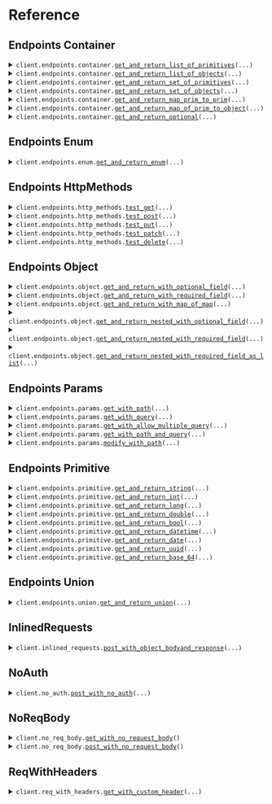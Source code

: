 # Reference
## Endpoints Container
<details><summary><code>client.endpoints.container.<a href="src/seed/endpoints/container/client.py">get_and_return_list_of_primitives</a>(...)</code></summary>
<dl>
<dd>

#### 🔌 Usage

<dl>
<dd>

<dl>
<dd>

```python
from seed.client import SeedExhaustive

client = SeedExhaustive(
    token="YOUR_TOKEN",
    base_url="https://yourhost.com/path/to/api",
)
client.endpoints.container.get_and_return_list_of_primitives(
    request=["string"],
)

```
</dd>
</dl>
</dd>
</dl>

#### ⚙️ Parameters

<dl>
<dd>

<dl>
<dd>

**request:** `typing.Sequence[str]` 
    
</dd>
</dl>

<dl>
<dd>

**request_options:** `typing.Optional[RequestOptions]` — Request-specific configuration.
    
</dd>
</dl>
</dd>
</dl>


</dd>
</dl>
</details>

<details><summary><code>client.endpoints.container.<a href="src/seed/endpoints/container/client.py">get_and_return_list_of_objects</a>(...)</code></summary>
<dl>
<dd>

#### 🔌 Usage

<dl>
<dd>

<dl>
<dd>

```python
from seed.client import SeedExhaustive
from seed.types import ObjectWithRequiredField

client = SeedExhaustive(
    token="YOUR_TOKEN",
    base_url="https://yourhost.com/path/to/api",
)
client.endpoints.container.get_and_return_list_of_objects(
    request=[
        ObjectWithRequiredField(
            string="string",
        )
    ],
)

```
</dd>
</dl>
</dd>
</dl>

#### ⚙️ Parameters

<dl>
<dd>

<dl>
<dd>

**request:** `typing.Sequence[ObjectWithRequiredField]` 
    
</dd>
</dl>

<dl>
<dd>

**request_options:** `typing.Optional[RequestOptions]` — Request-specific configuration.
    
</dd>
</dl>
</dd>
</dl>


</dd>
</dl>
</details>

<details><summary><code>client.endpoints.container.<a href="src/seed/endpoints/container/client.py">get_and_return_set_of_primitives</a>(...)</code></summary>
<dl>
<dd>

#### 🔌 Usage

<dl>
<dd>

<dl>
<dd>

```python
from seed.client import SeedExhaustive

client = SeedExhaustive(
    token="YOUR_TOKEN",
    base_url="https://yourhost.com/path/to/api",
)
client.endpoints.container.get_and_return_set_of_primitives(
    request={"string"},
)

```
</dd>
</dl>
</dd>
</dl>

#### ⚙️ Parameters

<dl>
<dd>

<dl>
<dd>

**request:** `typing.Set[str]` 
    
</dd>
</dl>

<dl>
<dd>

**request_options:** `typing.Optional[RequestOptions]` — Request-specific configuration.
    
</dd>
</dl>
</dd>
</dl>


</dd>
</dl>
</details>

<details><summary><code>client.endpoints.container.<a href="src/seed/endpoints/container/client.py">get_and_return_set_of_objects</a>(...)</code></summary>
<dl>
<dd>

#### 🔌 Usage

<dl>
<dd>

<dl>
<dd>

```python
from seed.client import SeedExhaustive
from seed.types import ObjectWithRequiredField

client = SeedExhaustive(
    token="YOUR_TOKEN",
    base_url="https://yourhost.com/path/to/api",
)
client.endpoints.container.get_and_return_set_of_objects(
    request=[
        ObjectWithRequiredField(
            string="string",
        )
    ],
)

```
</dd>
</dl>
</dd>
</dl>

#### ⚙️ Parameters

<dl>
<dd>

<dl>
<dd>

**request:** `typing.Sequence[ObjectWithRequiredField]` 
    
</dd>
</dl>

<dl>
<dd>

**request_options:** `typing.Optional[RequestOptions]` — Request-specific configuration.
    
</dd>
</dl>
</dd>
</dl>


</dd>
</dl>
</details>

<details><summary><code>client.endpoints.container.<a href="src/seed/endpoints/container/client.py">get_and_return_map_prim_to_prim</a>(...)</code></summary>
<dl>
<dd>

#### 🔌 Usage

<dl>
<dd>

<dl>
<dd>

```python
from seed.client import SeedExhaustive

client = SeedExhaustive(
    token="YOUR_TOKEN",
    base_url="https://yourhost.com/path/to/api",
)
client.endpoints.container.get_and_return_map_prim_to_prim(
    request={"string": "string"},
)

```
</dd>
</dl>
</dd>
</dl>

#### ⚙️ Parameters

<dl>
<dd>

<dl>
<dd>

**request:** `typing.Dict[str, str]` 
    
</dd>
</dl>

<dl>
<dd>

**request_options:** `typing.Optional[RequestOptions]` — Request-specific configuration.
    
</dd>
</dl>
</dd>
</dl>


</dd>
</dl>
</details>

<details><summary><code>client.endpoints.container.<a href="src/seed/endpoints/container/client.py">get_and_return_map_of_prim_to_object</a>(...)</code></summary>
<dl>
<dd>

#### 🔌 Usage

<dl>
<dd>

<dl>
<dd>

```python
from seed.client import SeedExhaustive
from seed.types import ObjectWithRequiredField

client = SeedExhaustive(
    token="YOUR_TOKEN",
    base_url="https://yourhost.com/path/to/api",
)
client.endpoints.container.get_and_return_map_of_prim_to_object(
    request={
        "string": ObjectWithRequiredField(
            string="string",
        )
    },
)

```
</dd>
</dl>
</dd>
</dl>

#### ⚙️ Parameters

<dl>
<dd>

<dl>
<dd>

**request:** `typing.Dict[str, ObjectWithRequiredField]` 
    
</dd>
</dl>

<dl>
<dd>

**request_options:** `typing.Optional[RequestOptions]` — Request-specific configuration.
    
</dd>
</dl>
</dd>
</dl>


</dd>
</dl>
</details>

<details><summary><code>client.endpoints.container.<a href="src/seed/endpoints/container/client.py">get_and_return_optional</a>(...)</code></summary>
<dl>
<dd>

#### 🔌 Usage

<dl>
<dd>

<dl>
<dd>

```python
from seed.client import SeedExhaustive
from seed.types import ObjectWithRequiredField

client = SeedExhaustive(
    token="YOUR_TOKEN",
    base_url="https://yourhost.com/path/to/api",
)
client.endpoints.container.get_and_return_optional(
    request=ObjectWithRequiredField(
        string="string",
    ),
)

```
</dd>
</dl>
</dd>
</dl>

#### ⚙️ Parameters

<dl>
<dd>

<dl>
<dd>

**request:** `typing.Optional[ObjectWithRequiredField]` 
    
</dd>
</dl>

<dl>
<dd>

**request_options:** `typing.Optional[RequestOptions]` — Request-specific configuration.
    
</dd>
</dl>
</dd>
</dl>


</dd>
</dl>
</details>

## Endpoints Enum
<details><summary><code>client.endpoints.enum.<a href="src/seed/endpoints/enum/client.py">get_and_return_enum</a>(...)</code></summary>
<dl>
<dd>

#### 🔌 Usage

<dl>
<dd>

<dl>
<dd>

```python
from seed.client import SeedExhaustive

client = SeedExhaustive(
    token="YOUR_TOKEN",
    base_url="https://yourhost.com/path/to/api",
)
client.endpoints.enum.get_and_return_enum(
    request="SUNNY",
)

```
</dd>
</dl>
</dd>
</dl>

#### ⚙️ Parameters

<dl>
<dd>

<dl>
<dd>

**request:** `WeatherReport` 
    
</dd>
</dl>

<dl>
<dd>

**request_options:** `typing.Optional[RequestOptions]` — Request-specific configuration.
    
</dd>
</dl>
</dd>
</dl>


</dd>
</dl>
</details>

## Endpoints HttpMethods
<details><summary><code>client.endpoints.http_methods.<a href="src/seed/endpoints/http_methods/client.py">test_get</a>(...)</code></summary>
<dl>
<dd>

#### 🔌 Usage

<dl>
<dd>

<dl>
<dd>

```python
from seed.client import SeedExhaustive

client = SeedExhaustive(
    token="YOUR_TOKEN",
    base_url="https://yourhost.com/path/to/api",
)
client.endpoints.http_methods.test_get(
    id="string",
)

```
</dd>
</dl>
</dd>
</dl>

#### ⚙️ Parameters

<dl>
<dd>

<dl>
<dd>

**id:** `str` 
    
</dd>
</dl>

<dl>
<dd>

**request_options:** `typing.Optional[RequestOptions]` — Request-specific configuration.
    
</dd>
</dl>
</dd>
</dl>


</dd>
</dl>
</details>

<details><summary><code>client.endpoints.http_methods.<a href="src/seed/endpoints/http_methods/client.py">test_post</a>(...)</code></summary>
<dl>
<dd>

#### 🔌 Usage

<dl>
<dd>

<dl>
<dd>

```python
from seed.client import SeedExhaustive

client = SeedExhaustive(
    token="YOUR_TOKEN",
    base_url="https://yourhost.com/path/to/api",
)
client.endpoints.http_methods.test_post(
    string="string",
)

```
</dd>
</dl>
</dd>
</dl>

#### ⚙️ Parameters

<dl>
<dd>

<dl>
<dd>

**string:** `str` 
    
</dd>
</dl>

<dl>
<dd>

**request_options:** `typing.Optional[RequestOptions]` — Request-specific configuration.
    
</dd>
</dl>
</dd>
</dl>


</dd>
</dl>
</details>

<details><summary><code>client.endpoints.http_methods.<a href="src/seed/endpoints/http_methods/client.py">test_put</a>(...)</code></summary>
<dl>
<dd>

#### 🔌 Usage

<dl>
<dd>

<dl>
<dd>

```python
from seed.client import SeedExhaustive

client = SeedExhaustive(
    token="YOUR_TOKEN",
    base_url="https://yourhost.com/path/to/api",
)
client.endpoints.http_methods.test_put(
    id="string",
    string="string",
)

```
</dd>
</dl>
</dd>
</dl>

#### ⚙️ Parameters

<dl>
<dd>

<dl>
<dd>

**id:** `str` 
    
</dd>
</dl>

<dl>
<dd>

**string:** `str` 
    
</dd>
</dl>

<dl>
<dd>

**request_options:** `typing.Optional[RequestOptions]` — Request-specific configuration.
    
</dd>
</dl>
</dd>
</dl>


</dd>
</dl>
</details>

<details><summary><code>client.endpoints.http_methods.<a href="src/seed/endpoints/http_methods/client.py">test_patch</a>(...)</code></summary>
<dl>
<dd>

#### 🔌 Usage

<dl>
<dd>

<dl>
<dd>

```python
import datetime
import uuid

from seed.client import SeedExhaustive

client = SeedExhaustive(
    token="YOUR_TOKEN",
    base_url="https://yourhost.com/path/to/api",
)
client.endpoints.http_methods.test_patch(
    id="string",
    string="string",
    integer=1,
    long_=1000000,
    double=1.1,
    bool_=True,
    datetime=datetime.datetime.fromisoformat(
        "2024-01-15 09:30:00+00:00",
    ),
    date=datetime.date.fromisoformat(
        "2023-01-15",
    ),
    uuid_=uuid.UUID(
        "d5e9c84f-c2b2-4bf4-b4b0-7ffd7a9ffc32",
    ),
    base_64="SGVsbG8gd29ybGQh",
    list_=["string"],
    set_={"string"},
    map_={1: "string"},
    bigint="123456789123456789",
)

```
</dd>
</dl>
</dd>
</dl>

#### ⚙️ Parameters

<dl>
<dd>

<dl>
<dd>

**id:** `str` 
    
</dd>
</dl>

<dl>
<dd>

**string:** `typing.Optional[str]` 
    
</dd>
</dl>

<dl>
<dd>

**integer:** `typing.Optional[int]` 
    
</dd>
</dl>

<dl>
<dd>

**long_:** `typing.Optional[int]` 
    
</dd>
</dl>

<dl>
<dd>

**double:** `typing.Optional[float]` 
    
</dd>
</dl>

<dl>
<dd>

**bool_:** `typing.Optional[bool]` 
    
</dd>
</dl>

<dl>
<dd>

**datetime:** `typing.Optional[dt.datetime]` 
    
</dd>
</dl>

<dl>
<dd>

**date:** `typing.Optional[dt.date]` 
    
</dd>
</dl>

<dl>
<dd>

**uuid_:** `typing.Optional[uuid.UUID]` 
    
</dd>
</dl>

<dl>
<dd>

**base_64:** `typing.Optional[str]` 
    
</dd>
</dl>

<dl>
<dd>

**list_:** `typing.Optional[typing.Sequence[str]]` 
    
</dd>
</dl>

<dl>
<dd>

**set_:** `typing.Optional[typing.Set[str]]` 
    
</dd>
</dl>

<dl>
<dd>

**map_:** `typing.Optional[typing.Dict[int, str]]` 
    
</dd>
</dl>

<dl>
<dd>

**bigint:** `typing.Optional[str]` 
    
</dd>
</dl>

<dl>
<dd>

**request_options:** `typing.Optional[RequestOptions]` — Request-specific configuration.
    
</dd>
</dl>
</dd>
</dl>


</dd>
</dl>
</details>

<details><summary><code>client.endpoints.http_methods.<a href="src/seed/endpoints/http_methods/client.py">test_delete</a>(...)</code></summary>
<dl>
<dd>

#### 🔌 Usage

<dl>
<dd>

<dl>
<dd>

```python
from seed.client import SeedExhaustive

client = SeedExhaustive(
    token="YOUR_TOKEN",
    base_url="https://yourhost.com/path/to/api",
)
client.endpoints.http_methods.test_delete(
    id="string",
)

```
</dd>
</dl>
</dd>
</dl>

#### ⚙️ Parameters

<dl>
<dd>

<dl>
<dd>

**id:** `str` 
    
</dd>
</dl>

<dl>
<dd>

**request_options:** `typing.Optional[RequestOptions]` — Request-specific configuration.
    
</dd>
</dl>
</dd>
</dl>


</dd>
</dl>
</details>

## Endpoints Object
<details><summary><code>client.endpoints.object.<a href="src/seed/endpoints/object/client.py">get_and_return_with_optional_field</a>(...)</code></summary>
<dl>
<dd>

#### 🔌 Usage

<dl>
<dd>

<dl>
<dd>

```python
import datetime
import uuid

from seed.client import SeedExhaustive

client = SeedExhaustive(
    token="YOUR_TOKEN",
    base_url="https://yourhost.com/path/to/api",
)
client.endpoints.object.get_and_return_with_optional_field(
    string="string",
    integer=1,
    long_=1000000,
    double=1.1,
    bool_=True,
    datetime=datetime.datetime.fromisoformat(
        "2024-01-15 09:30:00+00:00",
    ),
    date=datetime.date.fromisoformat(
        "2023-01-15",
    ),
    uuid_=uuid.UUID(
        "d5e9c84f-c2b2-4bf4-b4b0-7ffd7a9ffc32",
    ),
    base_64="SGVsbG8gd29ybGQh",
    list_=["string"],
    set_={"string"},
    map_={1: "string"},
    bigint="123456789123456789",
)

```
</dd>
</dl>
</dd>
</dl>

#### ⚙️ Parameters

<dl>
<dd>

<dl>
<dd>

**string:** `typing.Optional[str]` 
    
</dd>
</dl>

<dl>
<dd>

**integer:** `typing.Optional[int]` 
    
</dd>
</dl>

<dl>
<dd>

**long_:** `typing.Optional[int]` 
    
</dd>
</dl>

<dl>
<dd>

**double:** `typing.Optional[float]` 
    
</dd>
</dl>

<dl>
<dd>

**bool_:** `typing.Optional[bool]` 
    
</dd>
</dl>

<dl>
<dd>

**datetime:** `typing.Optional[dt.datetime]` 
    
</dd>
</dl>

<dl>
<dd>

**date:** `typing.Optional[dt.date]` 
    
</dd>
</dl>

<dl>
<dd>

**uuid_:** `typing.Optional[uuid.UUID]` 
    
</dd>
</dl>

<dl>
<dd>

**base_64:** `typing.Optional[str]` 
    
</dd>
</dl>

<dl>
<dd>

**list_:** `typing.Optional[typing.Sequence[str]]` 
    
</dd>
</dl>

<dl>
<dd>

**set_:** `typing.Optional[typing.Set[str]]` 
    
</dd>
</dl>

<dl>
<dd>

**map_:** `typing.Optional[typing.Dict[int, str]]` 
    
</dd>
</dl>

<dl>
<dd>

**bigint:** `typing.Optional[str]` 
    
</dd>
</dl>

<dl>
<dd>

**request_options:** `typing.Optional[RequestOptions]` — Request-specific configuration.
    
</dd>
</dl>
</dd>
</dl>


</dd>
</dl>
</details>

<details><summary><code>client.endpoints.object.<a href="src/seed/endpoints/object/client.py">get_and_return_with_required_field</a>(...)</code></summary>
<dl>
<dd>

#### 🔌 Usage

<dl>
<dd>

<dl>
<dd>

```python
from seed.client import SeedExhaustive

client = SeedExhaustive(
    token="YOUR_TOKEN",
    base_url="https://yourhost.com/path/to/api",
)
client.endpoints.object.get_and_return_with_required_field(
    string="string",
)

```
</dd>
</dl>
</dd>
</dl>

#### ⚙️ Parameters

<dl>
<dd>

<dl>
<dd>

**string:** `str` 
    
</dd>
</dl>

<dl>
<dd>

**request_options:** `typing.Optional[RequestOptions]` — Request-specific configuration.
    
</dd>
</dl>
</dd>
</dl>


</dd>
</dl>
</details>

<details><summary><code>client.endpoints.object.<a href="src/seed/endpoints/object/client.py">get_and_return_with_map_of_map</a>(...)</code></summary>
<dl>
<dd>

#### 🔌 Usage

<dl>
<dd>

<dl>
<dd>

```python
from seed.client import SeedExhaustive

client = SeedExhaustive(
    token="YOUR_TOKEN",
    base_url="https://yourhost.com/path/to/api",
)
client.endpoints.object.get_and_return_with_map_of_map(
    map_={"string": {"string": "string"}},
)

```
</dd>
</dl>
</dd>
</dl>

#### ⚙️ Parameters

<dl>
<dd>

<dl>
<dd>

**map_:** `typing.Dict[str, typing.Dict[str, str]]` 
    
</dd>
</dl>

<dl>
<dd>

**request_options:** `typing.Optional[RequestOptions]` — Request-specific configuration.
    
</dd>
</dl>
</dd>
</dl>


</dd>
</dl>
</details>

<details><summary><code>client.endpoints.object.<a href="src/seed/endpoints/object/client.py">get_and_return_nested_with_optional_field</a>(...)</code></summary>
<dl>
<dd>

#### 🔌 Usage

<dl>
<dd>

<dl>
<dd>

```python
import datetime
import uuid

from seed.client import SeedExhaustive
from seed.types import ObjectWithOptionalField

client = SeedExhaustive(
    token="YOUR_TOKEN",
    base_url="https://yourhost.com/path/to/api",
)
client.endpoints.object.get_and_return_nested_with_optional_field(
    string="string",
    nested_object=ObjectWithOptionalField(
        string="string",
        integer=1,
        long_=1000000,
        double=1.1,
        bool_=True,
        datetime=datetime.datetime.fromisoformat(
            "2024-01-15 09:30:00+00:00",
        ),
        date=datetime.date.fromisoformat(
            "2023-01-15",
        ),
        uuid_=uuid.UUID(
            "d5e9c84f-c2b2-4bf4-b4b0-7ffd7a9ffc32",
        ),
        base_64="SGVsbG8gd29ybGQh",
        list_=["string"],
        set_={"string"},
        map_={1: "string"},
        bigint="123456789123456789",
    ),
)

```
</dd>
</dl>
</dd>
</dl>

#### ⚙️ Parameters

<dl>
<dd>

<dl>
<dd>

**string:** `typing.Optional[str]` 
    
</dd>
</dl>

<dl>
<dd>

**nested_object:** `typing.Optional[ObjectWithOptionalField]` 
    
</dd>
</dl>

<dl>
<dd>

**request_options:** `typing.Optional[RequestOptions]` — Request-specific configuration.
    
</dd>
</dl>
</dd>
</dl>


</dd>
</dl>
</details>

<details><summary><code>client.endpoints.object.<a href="src/seed/endpoints/object/client.py">get_and_return_nested_with_required_field</a>(...)</code></summary>
<dl>
<dd>

#### 🔌 Usage

<dl>
<dd>

<dl>
<dd>

```python
import datetime
import uuid

from seed.client import SeedExhaustive
from seed.types import ObjectWithOptionalField

client = SeedExhaustive(
    token="YOUR_TOKEN",
    base_url="https://yourhost.com/path/to/api",
)
client.endpoints.object.get_and_return_nested_with_required_field(
    string_="string",
    string="string",
    nested_object=ObjectWithOptionalField(
        string="string",
        integer=1,
        long_=1000000,
        double=1.1,
        bool_=True,
        datetime=datetime.datetime.fromisoformat(
            "2024-01-15 09:30:00+00:00",
        ),
        date=datetime.date.fromisoformat(
            "2023-01-15",
        ),
        uuid_=uuid.UUID(
            "d5e9c84f-c2b2-4bf4-b4b0-7ffd7a9ffc32",
        ),
        base_64="SGVsbG8gd29ybGQh",
        list_=["string"],
        set_={"string"},
        map_={1: "string"},
        bigint="123456789123456789",
    ),
)

```
</dd>
</dl>
</dd>
</dl>

#### ⚙️ Parameters

<dl>
<dd>

<dl>
<dd>

**string_:** `str` 
    
</dd>
</dl>

<dl>
<dd>

**string:** `str` 
    
</dd>
</dl>

<dl>
<dd>

**nested_object:** `ObjectWithOptionalField` 
    
</dd>
</dl>

<dl>
<dd>

**request_options:** `typing.Optional[RequestOptions]` — Request-specific configuration.
    
</dd>
</dl>
</dd>
</dl>


</dd>
</dl>
</details>

<details><summary><code>client.endpoints.object.<a href="src/seed/endpoints/object/client.py">get_and_return_nested_with_required_field_as_list</a>(...)</code></summary>
<dl>
<dd>

#### 🔌 Usage

<dl>
<dd>

<dl>
<dd>

```python
import datetime
import uuid

from seed.client import SeedExhaustive
from seed.types import NestedObjectWithRequiredField, ObjectWithOptionalField

client = SeedExhaustive(
    token="YOUR_TOKEN",
    base_url="https://yourhost.com/path/to/api",
)
client.endpoints.object.get_and_return_nested_with_required_field_as_list(
    request=[
        NestedObjectWithRequiredField(
            string="string",
            nested_object=ObjectWithOptionalField(
                string="string",
                integer=1,
                long_=1000000,
                double=1.1,
                bool_=True,
                datetime=datetime.datetime.fromisoformat(
                    "2024-01-15 09:30:00+00:00",
                ),
                date=datetime.date.fromisoformat(
                    "2023-01-15",
                ),
                uuid_=uuid.UUID(
                    "d5e9c84f-c2b2-4bf4-b4b0-7ffd7a9ffc32",
                ),
                base_64="SGVsbG8gd29ybGQh",
                list_=["string"],
                set_={"string"},
                map_={1: "string"},
                bigint="123456789123456789",
            ),
        )
    ],
)

```
</dd>
</dl>
</dd>
</dl>

#### ⚙️ Parameters

<dl>
<dd>

<dl>
<dd>

**request:** `typing.Sequence[NestedObjectWithRequiredField]` 
    
</dd>
</dl>

<dl>
<dd>

**request_options:** `typing.Optional[RequestOptions]` — Request-specific configuration.
    
</dd>
</dl>
</dd>
</dl>


</dd>
</dl>
</details>

## Endpoints Params
<details><summary><code>client.endpoints.params.<a href="src/seed/endpoints/params/client.py">get_with_path</a>(...)</code></summary>
<dl>
<dd>

#### 📝 Description

<dl>
<dd>

<dl>
<dd>

GET with path param
</dd>
</dl>
</dd>
</dl>

#### 🔌 Usage

<dl>
<dd>

<dl>
<dd>

```python
from seed.client import SeedExhaustive

client = SeedExhaustive(
    token="YOUR_TOKEN",
    base_url="https://yourhost.com/path/to/api",
)
client.endpoints.params.get_with_path(
    param="string",
)

```
</dd>
</dl>
</dd>
</dl>

#### ⚙️ Parameters

<dl>
<dd>

<dl>
<dd>

**param:** `str` 
    
</dd>
</dl>

<dl>
<dd>

**request_options:** `typing.Optional[RequestOptions]` — Request-specific configuration.
    
</dd>
</dl>
</dd>
</dl>


</dd>
</dl>
</details>

<details><summary><code>client.endpoints.params.<a href="src/seed/endpoints/params/client.py">get_with_query</a>(...)</code></summary>
<dl>
<dd>

#### 📝 Description

<dl>
<dd>

<dl>
<dd>

GET with query param
</dd>
</dl>
</dd>
</dl>

#### 🔌 Usage

<dl>
<dd>

<dl>
<dd>

```python
from seed.client import SeedExhaustive

client = SeedExhaustive(
    token="YOUR_TOKEN",
    base_url="https://yourhost.com/path/to/api",
)
client.endpoints.params.get_with_query(
    query="string",
    number=1,
)

```
</dd>
</dl>
</dd>
</dl>

#### ⚙️ Parameters

<dl>
<dd>

<dl>
<dd>

**query:** `str` 
    
</dd>
</dl>

<dl>
<dd>

**number:** `int` 
    
</dd>
</dl>

<dl>
<dd>

**request_options:** `typing.Optional[RequestOptions]` — Request-specific configuration.
    
</dd>
</dl>
</dd>
</dl>


</dd>
</dl>
</details>

<details><summary><code>client.endpoints.params.<a href="src/seed/endpoints/params/client.py">get_with_allow_multiple_query</a>(...)</code></summary>
<dl>
<dd>

#### 📝 Description

<dl>
<dd>

<dl>
<dd>

GET with multiple of same query param
</dd>
</dl>
</dd>
</dl>

#### 🔌 Usage

<dl>
<dd>

<dl>
<dd>

```python
from seed.client import SeedExhaustive

client = SeedExhaustive(
    token="YOUR_TOKEN",
    base_url="https://yourhost.com/path/to/api",
)
client.endpoints.params.get_with_allow_multiple_query(
    query="string",
    numer=1,
)

```
</dd>
</dl>
</dd>
</dl>

#### ⚙️ Parameters

<dl>
<dd>

<dl>
<dd>

**query:** `typing.Union[str, typing.Sequence[str]]` 
    
</dd>
</dl>

<dl>
<dd>

**numer:** `typing.Union[int, typing.Sequence[int]]` 
    
</dd>
</dl>

<dl>
<dd>

**request_options:** `typing.Optional[RequestOptions]` — Request-specific configuration.
    
</dd>
</dl>
</dd>
</dl>


</dd>
</dl>
</details>

<details><summary><code>client.endpoints.params.<a href="src/seed/endpoints/params/client.py">get_with_path_and_query</a>(...)</code></summary>
<dl>
<dd>

#### 📝 Description

<dl>
<dd>

<dl>
<dd>

GET with path and query params
</dd>
</dl>
</dd>
</dl>

#### 🔌 Usage

<dl>
<dd>

<dl>
<dd>

```python
from seed.client import SeedExhaustive

client = SeedExhaustive(
    token="YOUR_TOKEN",
    base_url="https://yourhost.com/path/to/api",
)
client.endpoints.params.get_with_path_and_query(
    param="string",
    query="string",
)

```
</dd>
</dl>
</dd>
</dl>

#### ⚙️ Parameters

<dl>
<dd>

<dl>
<dd>

**param:** `str` 
    
</dd>
</dl>

<dl>
<dd>

**query:** `str` 
    
</dd>
</dl>

<dl>
<dd>

**request_options:** `typing.Optional[RequestOptions]` — Request-specific configuration.
    
</dd>
</dl>
</dd>
</dl>


</dd>
</dl>
</details>

<details><summary><code>client.endpoints.params.<a href="src/seed/endpoints/params/client.py">modify_with_path</a>(...)</code></summary>
<dl>
<dd>

#### 📝 Description

<dl>
<dd>

<dl>
<dd>

PUT to update with path param
</dd>
</dl>
</dd>
</dl>

#### 🔌 Usage

<dl>
<dd>

<dl>
<dd>

```python
from seed.client import SeedExhaustive

client = SeedExhaustive(
    token="YOUR_TOKEN",
    base_url="https://yourhost.com/path/to/api",
)
client.endpoints.params.modify_with_path(
    param="string",
    request="string",
)

```
</dd>
</dl>
</dd>
</dl>

#### ⚙️ Parameters

<dl>
<dd>

<dl>
<dd>

**param:** `str` 
    
</dd>
</dl>

<dl>
<dd>

**request:** `str` 
    
</dd>
</dl>

<dl>
<dd>

**request_options:** `typing.Optional[RequestOptions]` — Request-specific configuration.
    
</dd>
</dl>
</dd>
</dl>


</dd>
</dl>
</details>

## Endpoints Primitive
<details><summary><code>client.endpoints.primitive.<a href="src/seed/endpoints/primitive/client.py">get_and_return_string</a>(...)</code></summary>
<dl>
<dd>

#### 🔌 Usage

<dl>
<dd>

<dl>
<dd>

```python
from seed.client import SeedExhaustive

client = SeedExhaustive(
    token="YOUR_TOKEN",
    base_url="https://yourhost.com/path/to/api",
)
client.endpoints.primitive.get_and_return_string(
    request="string",
)

```
</dd>
</dl>
</dd>
</dl>

#### ⚙️ Parameters

<dl>
<dd>

<dl>
<dd>

**request:** `str` 
    
</dd>
</dl>

<dl>
<dd>

**request_options:** `typing.Optional[RequestOptions]` — Request-specific configuration.
    
</dd>
</dl>
</dd>
</dl>


</dd>
</dl>
</details>

<details><summary><code>client.endpoints.primitive.<a href="src/seed/endpoints/primitive/client.py">get_and_return_int</a>(...)</code></summary>
<dl>
<dd>

#### 🔌 Usage

<dl>
<dd>

<dl>
<dd>

```python
from seed.client import SeedExhaustive

client = SeedExhaustive(
    token="YOUR_TOKEN",
    base_url="https://yourhost.com/path/to/api",
)
client.endpoints.primitive.get_and_return_int(
    request=1,
)

```
</dd>
</dl>
</dd>
</dl>

#### ⚙️ Parameters

<dl>
<dd>

<dl>
<dd>

**request:** `int` 
    
</dd>
</dl>

<dl>
<dd>

**request_options:** `typing.Optional[RequestOptions]` — Request-specific configuration.
    
</dd>
</dl>
</dd>
</dl>


</dd>
</dl>
</details>

<details><summary><code>client.endpoints.primitive.<a href="src/seed/endpoints/primitive/client.py">get_and_return_long</a>(...)</code></summary>
<dl>
<dd>

#### 🔌 Usage

<dl>
<dd>

<dl>
<dd>

```python
from seed.client import SeedExhaustive

client = SeedExhaustive(
    token="YOUR_TOKEN",
    base_url="https://yourhost.com/path/to/api",
)
client.endpoints.primitive.get_and_return_long(
    request=1000000,
)

```
</dd>
</dl>
</dd>
</dl>

#### ⚙️ Parameters

<dl>
<dd>

<dl>
<dd>

**request:** `int` 
    
</dd>
</dl>

<dl>
<dd>

**request_options:** `typing.Optional[RequestOptions]` — Request-specific configuration.
    
</dd>
</dl>
</dd>
</dl>


</dd>
</dl>
</details>

<details><summary><code>client.endpoints.primitive.<a href="src/seed/endpoints/primitive/client.py">get_and_return_double</a>(...)</code></summary>
<dl>
<dd>

#### 🔌 Usage

<dl>
<dd>

<dl>
<dd>

```python
from seed.client import SeedExhaustive

client = SeedExhaustive(
    token="YOUR_TOKEN",
    base_url="https://yourhost.com/path/to/api",
)
client.endpoints.primitive.get_and_return_double(
    request=1.1,
)

```
</dd>
</dl>
</dd>
</dl>

#### ⚙️ Parameters

<dl>
<dd>

<dl>
<dd>

**request:** `float` 
    
</dd>
</dl>

<dl>
<dd>

**request_options:** `typing.Optional[RequestOptions]` — Request-specific configuration.
    
</dd>
</dl>
</dd>
</dl>


</dd>
</dl>
</details>

<details><summary><code>client.endpoints.primitive.<a href="src/seed/endpoints/primitive/client.py">get_and_return_bool</a>(...)</code></summary>
<dl>
<dd>

#### 🔌 Usage

<dl>
<dd>

<dl>
<dd>

```python
from seed.client import SeedExhaustive

client = SeedExhaustive(
    token="YOUR_TOKEN",
    base_url="https://yourhost.com/path/to/api",
)
client.endpoints.primitive.get_and_return_bool(
    request=True,
)

```
</dd>
</dl>
</dd>
</dl>

#### ⚙️ Parameters

<dl>
<dd>

<dl>
<dd>

**request:** `bool` 
    
</dd>
</dl>

<dl>
<dd>

**request_options:** `typing.Optional[RequestOptions]` — Request-specific configuration.
    
</dd>
</dl>
</dd>
</dl>


</dd>
</dl>
</details>

<details><summary><code>client.endpoints.primitive.<a href="src/seed/endpoints/primitive/client.py">get_and_return_datetime</a>(...)</code></summary>
<dl>
<dd>

#### 🔌 Usage

<dl>
<dd>

<dl>
<dd>

```python
import datetime

from seed.client import SeedExhaustive

client = SeedExhaustive(
    token="YOUR_TOKEN",
    base_url="https://yourhost.com/path/to/api",
)
client.endpoints.primitive.get_and_return_datetime(
    request=datetime.datetime.fromisoformat(
        "2024-01-15 09:30:00+00:00",
    ),
)

```
</dd>
</dl>
</dd>
</dl>

#### ⚙️ Parameters

<dl>
<dd>

<dl>
<dd>

**request:** `dt.datetime` 
    
</dd>
</dl>

<dl>
<dd>

**request_options:** `typing.Optional[RequestOptions]` — Request-specific configuration.
    
</dd>
</dl>
</dd>
</dl>


</dd>
</dl>
</details>

<details><summary><code>client.endpoints.primitive.<a href="src/seed/endpoints/primitive/client.py">get_and_return_date</a>(...)</code></summary>
<dl>
<dd>

#### 🔌 Usage

<dl>
<dd>

<dl>
<dd>

```python
import datetime

from seed.client import SeedExhaustive

client = SeedExhaustive(
    token="YOUR_TOKEN",
    base_url="https://yourhost.com/path/to/api",
)
client.endpoints.primitive.get_and_return_date(
    request=datetime.date.fromisoformat(
        "2023-01-15",
    ),
)

```
</dd>
</dl>
</dd>
</dl>

#### ⚙️ Parameters

<dl>
<dd>

<dl>
<dd>

**request:** `dt.date` 
    
</dd>
</dl>

<dl>
<dd>

**request_options:** `typing.Optional[RequestOptions]` — Request-specific configuration.
    
</dd>
</dl>
</dd>
</dl>


</dd>
</dl>
</details>

<details><summary><code>client.endpoints.primitive.<a href="src/seed/endpoints/primitive/client.py">get_and_return_uuid</a>(...)</code></summary>
<dl>
<dd>

#### 🔌 Usage

<dl>
<dd>

<dl>
<dd>

```python
import uuid

from seed.client import SeedExhaustive

client = SeedExhaustive(
    token="YOUR_TOKEN",
    base_url="https://yourhost.com/path/to/api",
)
client.endpoints.primitive.get_and_return_uuid(
    request=uuid.UUID(
        "d5e9c84f-c2b2-4bf4-b4b0-7ffd7a9ffc32",
    ),
)

```
</dd>
</dl>
</dd>
</dl>

#### ⚙️ Parameters

<dl>
<dd>

<dl>
<dd>

**request:** `uuid.UUID` 
    
</dd>
</dl>

<dl>
<dd>

**request_options:** `typing.Optional[RequestOptions]` — Request-specific configuration.
    
</dd>
</dl>
</dd>
</dl>


</dd>
</dl>
</details>

<details><summary><code>client.endpoints.primitive.<a href="src/seed/endpoints/primitive/client.py">get_and_return_base_64</a>(...)</code></summary>
<dl>
<dd>

#### 🔌 Usage

<dl>
<dd>

<dl>
<dd>

```python
from seed.client import SeedExhaustive

client = SeedExhaustive(
    token="YOUR_TOKEN",
    base_url="https://yourhost.com/path/to/api",
)
client.endpoints.primitive.get_and_return_base_64(
    request="SGVsbG8gd29ybGQh",
)

```
</dd>
</dl>
</dd>
</dl>

#### ⚙️ Parameters

<dl>
<dd>

<dl>
<dd>

**request:** `str` 
    
</dd>
</dl>

<dl>
<dd>

**request_options:** `typing.Optional[RequestOptions]` — Request-specific configuration.
    
</dd>
</dl>
</dd>
</dl>


</dd>
</dl>
</details>

## Endpoints Union
<details><summary><code>client.endpoints.union.<a href="src/seed/endpoints/union/client.py">get_and_return_union</a>(...)</code></summary>
<dl>
<dd>

#### 🔌 Usage

<dl>
<dd>

<dl>
<dd>

```python
from seed.client import SeedExhaustive
from seed.types import Animal_Dog

client = SeedExhaustive(
    token="YOUR_TOKEN",
    base_url="https://yourhost.com/path/to/api",
)
client.endpoints.union.get_and_return_union(
    request=Animal_Dog(
        name="string",
        likes_to_woof=True,
    ),
)

```
</dd>
</dl>
</dd>
</dl>

#### ⚙️ Parameters

<dl>
<dd>

<dl>
<dd>

**request:** `Animal` 
    
</dd>
</dl>

<dl>
<dd>

**request_options:** `typing.Optional[RequestOptions]` — Request-specific configuration.
    
</dd>
</dl>
</dd>
</dl>


</dd>
</dl>
</details>

## InlinedRequests
<details><summary><code>client.inlined_requests.<a href="src/seed/inlined_requests/client.py">post_with_object_bodyand_response</a>(...)</code></summary>
<dl>
<dd>

#### 📝 Description

<dl>
<dd>

<dl>
<dd>

POST with custom object in request body, response is an object
</dd>
</dl>
</dd>
</dl>

#### 🔌 Usage

<dl>
<dd>

<dl>
<dd>

```python
import datetime
import uuid

from seed.client import SeedExhaustive
from seed.types import ObjectWithOptionalField

client = SeedExhaustive(
    token="YOUR_TOKEN",
    base_url="https://yourhost.com/path/to/api",
)
client.inlined_requests.post_with_object_bodyand_response(
    string="string",
    integer=1,
    nested_object=ObjectWithOptionalField(
        string="string",
        integer=1,
        long_=1000000,
        double=1.1,
        bool_=True,
        datetime=datetime.datetime.fromisoformat(
            "2024-01-15 09:30:00+00:00",
        ),
        date=datetime.date.fromisoformat(
            "2023-01-15",
        ),
        uuid_=uuid.UUID(
            "d5e9c84f-c2b2-4bf4-b4b0-7ffd7a9ffc32",
        ),
        base_64="SGVsbG8gd29ybGQh",
        list_=["string"],
        set_={"string"},
        map_={1: "string"},
        bigint="123456789123456789",
    ),
)

```
</dd>
</dl>
</dd>
</dl>

#### ⚙️ Parameters

<dl>
<dd>

<dl>
<dd>

**string:** `str` 
    
</dd>
</dl>

<dl>
<dd>

**integer:** `int` 
    
</dd>
</dl>

<dl>
<dd>

**nested_object:** `ObjectWithOptionalField` 
    
</dd>
</dl>

<dl>
<dd>

**request_options:** `typing.Optional[RequestOptions]` — Request-specific configuration.
    
</dd>
</dl>
</dd>
</dl>


</dd>
</dl>
</details>

## NoAuth
<details><summary><code>client.no_auth.<a href="src/seed/no_auth/client.py">post_with_no_auth</a>(...)</code></summary>
<dl>
<dd>

#### 📝 Description

<dl>
<dd>

<dl>
<dd>

POST request with no auth
</dd>
</dl>
</dd>
</dl>

#### 🔌 Usage

<dl>
<dd>

<dl>
<dd>

```python
from seed.client import SeedExhaustive

client = SeedExhaustive(
    token="YOUR_TOKEN",
    base_url="https://yourhost.com/path/to/api",
)
client.no_auth.post_with_no_auth(
    request={"key": "value"},
)

```
</dd>
</dl>
</dd>
</dl>

#### ⚙️ Parameters

<dl>
<dd>

<dl>
<dd>

**request:** `typing.Any` 
    
</dd>
</dl>

<dl>
<dd>

**request_options:** `typing.Optional[RequestOptions]` — Request-specific configuration.
    
</dd>
</dl>
</dd>
</dl>


</dd>
</dl>
</details>

## NoReqBody
<details><summary><code>client.no_req_body.<a href="src/seed/no_req_body/client.py">get_with_no_request_body</a>()</code></summary>
<dl>
<dd>

#### 🔌 Usage

<dl>
<dd>

<dl>
<dd>

```python
from seed.client import SeedExhaustive

client = SeedExhaustive(
    token="YOUR_TOKEN",
    base_url="https://yourhost.com/path/to/api",
)
client.no_req_body.get_with_no_request_body()

```
</dd>
</dl>
</dd>
</dl>

#### ⚙️ Parameters

<dl>
<dd>

<dl>
<dd>

**request_options:** `typing.Optional[RequestOptions]` — Request-specific configuration.
    
</dd>
</dl>
</dd>
</dl>


</dd>
</dl>
</details>

<details><summary><code>client.no_req_body.<a href="src/seed/no_req_body/client.py">post_with_no_request_body</a>()</code></summary>
<dl>
<dd>

#### 🔌 Usage

<dl>
<dd>

<dl>
<dd>

```python
from seed.client import SeedExhaustive

client = SeedExhaustive(
    token="YOUR_TOKEN",
    base_url="https://yourhost.com/path/to/api",
)
client.no_req_body.post_with_no_request_body()

```
</dd>
</dl>
</dd>
</dl>

#### ⚙️ Parameters

<dl>
<dd>

<dl>
<dd>

**request_options:** `typing.Optional[RequestOptions]` — Request-specific configuration.
    
</dd>
</dl>
</dd>
</dl>


</dd>
</dl>
</details>

## ReqWithHeaders
<details><summary><code>client.req_with_headers.<a href="src/seed/req_with_headers/client.py">get_with_custom_header</a>(...)</code></summary>
<dl>
<dd>

#### 🔌 Usage

<dl>
<dd>

<dl>
<dd>

```python
from seed.client import SeedExhaustive

client = SeedExhaustive(
    token="YOUR_TOKEN",
    base_url="https://yourhost.com/path/to/api",
)
client.req_with_headers.get_with_custom_header(
    x_test_service_header="string",
    x_test_endpoint_header="string",
    request="string",
)

```
</dd>
</dl>
</dd>
</dl>

#### ⚙️ Parameters

<dl>
<dd>

<dl>
<dd>

**x_test_service_header:** `str` 
    
</dd>
</dl>

<dl>
<dd>

**x_test_endpoint_header:** `str` 
    
</dd>
</dl>

<dl>
<dd>

**request:** `str` 
    
</dd>
</dl>

<dl>
<dd>

**request_options:** `typing.Optional[RequestOptions]` — Request-specific configuration.
    
</dd>
</dl>
</dd>
</dl>


</dd>
</dl>
</details>

